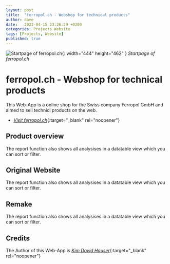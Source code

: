 ```yaml
---
layout: post
title:  "ferropol.ch - Webshop for technical products"
author: dave
date:   2023-04-15 23:26:29 +0200
categories: Projects Website
tags: [Projects, Website]
published: true
---
```


![Startpage of ferropol.ch](../../assets/img/projects/ferropol.ch/ferropol.ch-old-landing-page-2023-04-15-02.png){: width="444" height="462" }
_Startpage of ferropol.ch_

# ferropol.ch - Webshop for technical products
This Web-App is a online shop for the Swiss company Ferropol GmbH and aimed to sell technicl products on the web.
- [_Visit ferropol.ch_](https://ferropol.ch){:target="_blank" rel="noopener"}

## Product overview
The report function also shows all analysises in a datatable view which you can sort or filter.

## Original Website
The report function also shows all analysises in a datatable view which you can sort or filter.

## Remake
The report function also shows all analysises in a datatable view which you can sort or filter.

## Credits
The Author of this Web-App is [_Kim David Hauser_](https://kimhauser.ch){:target="_blank" rel="noopener"}